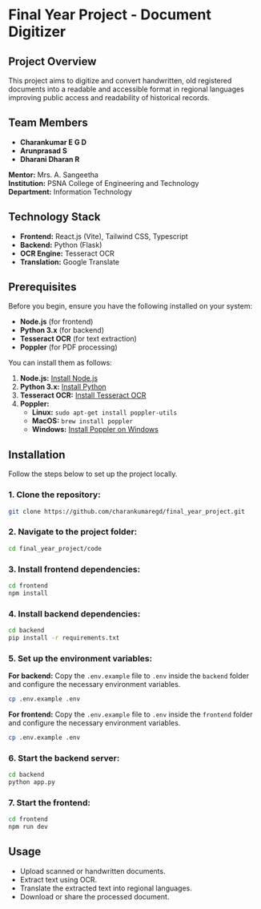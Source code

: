 # Final Year Project - Document Digitizer

## Project Overview

This project aims to digitize and convert handwritten, old registered documents into a readable and accessible format in regional languages improving public access and readability of historical records.

## Team Members

- **Charankumar E G D**
- **Arunprasad S**
- **Dharani Dharan R**

**Mentor:** Mrs. A. Sangeetha  
**Institution:** PSNA College of Engineering and Technology  
**Department:** Information Technology

## Technology Stack

- **Frontend:** React.js (Vite), Tailwind CSS, Typescript
- **Backend:** Python (Flask)
- **OCR Engine:** Tesseract OCR
- **Translation:** Google Translate

## Prerequisites

Before you begin, ensure you have the following installed on your system:

- **Node.js** (for frontend)
- **Python 3.x** (for backend)
- **Tesseract OCR** (for text extraction)
- **Poppler** (for PDF processing)

You can install them as follows:

1. **Node.js:** [Install Node.js](https://nodejs.org/)
2. **Python 3.x:** [Install Python](https://www.python.org/)
3. **Tesseract OCR:** [Install Tesseract OCR](https://github.com/tesseract-ocr/tesseract)
4. **Poppler:**
   - **Linux:** `sudo apt-get install poppler-utils`
   - **MacOS:** `brew install poppler`
   - **Windows:** [Install Poppler on Windows](http://blog.alivate.com.au/poppler-windows/)

## Installation

Follow the steps below to set up the project locally.

### 1. Clone the repository:

```sh
git clone https://github.com/charankumaregd/final_year_project.git
```

### 2. Navigate to the project folder:

```sh
cd final_year_project/code
```

### 3. Install frontend dependencies:

```sh
cd frontend
npm install
```

### 4. Install backend dependencies:

```sh
cd backend
pip install -r requirements.txt
```

### 5. Set up the environment variables:

**For backend:** Copy the `.env.example` file to `.env` inside the `backend` folder and configure the necessary environment variables.

```sh
cp .env.example .env
```

**For frontend:** Copy the `.env.example` file to `.env` inside the `frontend` folder and configure the necessary environment variables.

```sh
cp .env.example .env
```

### 6. Start the backend server:

```sh
cd backend
python app.py
```

### 7. Start the frontend:

```sh
cd frontend
npm run dev
```

## Usage

- Upload scanned or handwritten documents.
- Extract text using OCR.
- Translate the extracted text into regional languages.
- Download or share the processed document.

